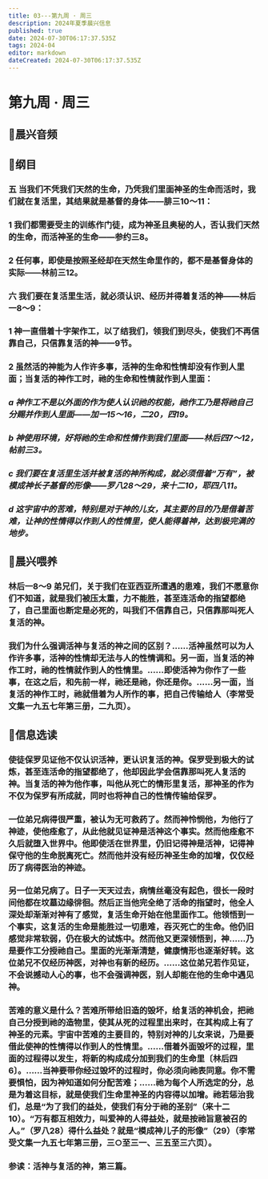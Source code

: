 ```yaml
---
title: 03---第九周 · 周三
description: 2024年夏季晨兴信息
published: true
date: 2024-07-30T06:17:37.535Z
tags: 2024-04
editor: markdown
dateCreated: 2024-07-30T06:17:37.535Z
---
```


# 第九周 · 周三
## 🎵晨兴音频

## 📖纲目

### 五    当我们不凭我们天然的生命，乃凭我们里面神圣的生命而活时，我们就在复活里，其结果就是基督的身体——腓三10～11：

### 1    我们都需要受主的训练作门徒，成为神圣且奥秘的人，否认我们天然的生命，而活神圣的生命——参约三8。

### 2    任何事，即使是按照圣经却在天然生命里作的，都不是基督身体的实际——林前三12。

### 六    我们要在复活里生活，就必须认识、经历并得着复活的神——林后一8～9：

### 1    神一直借着十字架作工，以了结我们，领我们到尽头，使我们不再信靠自己，只信靠复活的神——9节。

### 2    虽然活的神能为人作许多事，活神的生命和性情却没有作到人里面；当复活的神作工时，祂的生命和性情就作到人里面：

### *a    神作工不是以外面的作为使人认识祂的权能，祂作工乃是将祂自己分赐并作到人里面——加一15～16，二20，四19。*

### *b    神使用环境，好将祂的生命和性情作到我们里面——林后四7～12，帖前三3。*

### *c    我们要在复活里生活并被复活的神所构成，就必须借着“万有”，被模成神长子基督的形像——罗八28～29，来十二10，耶四八11。*

### *d    这宇宙中的苦难，特别是对于神的儿女，其主要的目的乃是借着苦难，让神的性情得以作到人的性情里，使人能得着神，达到极完满的地步。*

## 📖晨兴喂养

### 林后一8～9    弟兄们，关于我们在亚西亚所遭遇的患难，我们不愿意你们不知道，就是我们被压太重，力不能胜，甚至连活命的指望都绝了，自己里面也断定是必死的，叫我们不信靠自己，只信靠那叫死人复活的神。

### 我们为什么强调活神与复活的神之间的区别？……活神虽然可以为人作许多事，活神的性情却无法与人的性情调和。另一面，当复活的神作工时，祂的性情就作到人的性情里。……即使活神为你作了一些事，在这之后，和先前一样，祂还是祂，你还是你。……另一面，当复活的神作工时，祂就借着为人所作的事，把自己传输给人（李常受文集一九五七年第三册，二九页）。

## 📖信息选读

### 使徒保罗见证他不仅认识活神，更认识复活的神。保罗受到极大的试炼，甚至连活命的指望都绝了，他却因此学会信靠那叫死人复活的神。当复活的神为他作事，叫他从死亡的情形里复活，那神圣的作为不仅为保罗有所成就，同时也将神自己的性情传输给保罗。

### 一位弟兄病得很严重，被认为无可救药了。然而神怜悯他，为他行了神迹，使他痊愈了，从此他就见证神是活神这个事实。然而他痊愈不久后就堕入世界中。他即使活在世界里，仍旧记得神是活神，记得神保守他的生命脱离死亡。然而他并没有经历神圣生命的加增，仅仅经历了病得医治的神迹。

### 另一位弟兄病了。日子一天天过去，病情丝毫没有起色，很长一段时间他都在坟墓边缘徘徊。然后正当他完全绝了活命的指望时，他全人深处却渐渐对神有了感觉，复活生命开始在他里面作工。他领悟到一个事实，这复活的生命是能胜过一切患难，吞灭死亡的生命。他仍旧感觉非常软弱，仍在极大的试炼中。然而他又更深领悟到，神……乃是要作工分授祂自己。里面的光渐渐清楚，健康情形也逐渐好转。这位弟兄不仅经历神医，对神也有新的经历。……这位弟兄若作见证，不会说撼动人心的事，也不会强调神医，别人却能在他的生命中遇见神。

### 苦难的意义是什么？苦难所带给旧造的毁坏，给复活的神机会，把祂自己分授到祂的造物里，使其从死的过程里出来时，在其构成上有了神圣的元素。宇宙中苦难的主要目的，特别对神的儿女来说，乃是要借此使神的性情得以作到人的性情里。……借着外面毁坏的过程，里面的过程得以发生，将新的构成成分加到我们的生命里〔林后四6〕。……当神要带你经过毁坏的过程时，你必须向祂表同意。你不需要惧怕，因为神知道如何分配苦难；……祂为每个人所选定的分，总是为着这目标，就是使我们生命里神圣的内容得以加增。祂若惩治我们，总是“为了我们的益处，使我们有分于祂的圣别”（来十二10）。“万有都互相效力，叫爱神的人得益处，就是按祂旨意被召的人。”（罗八28）得什么益处？就是“模成神儿子的形像”（29）（李常受文集一九五七年第三册，三○至三一、三五至三六页）。

### 参读：活神与复活的神，第三篇。
<!-- Google tag (gtag.js) -->
<script async src="https://www.googletagmanager.com/gtag/js?id=G-1P8709Z16T"></script>
<script>
  window.dataLayer = window.dataLayer || [];
  function gtag(){dataLayer.push(arguments);}
  gtag('js', new Date());

  gtag('config', 'G-1P8709Z16T');
</script>
